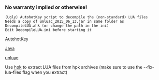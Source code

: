### No warranty implied or otherwise!
```
(Ugly) AutohotKey script to decompile the (non-standard) LUA files
Needs a copy of unluac_2015_06_13.jar in same folder as DecompileLUA.ahk (or change the path in the ini)
Edit DecompileLUA.ini before starting it
```

[AutohotKey](https://autohotkey.com/download/)

[Java](https://java.com/download)

[unluac](https://sourceforge.net/projects/unluac/files/Unstable/)

Use [hpk](https://github.com/nickelc/hpk) to extract LUA files from hpk archives  (make sure to use the --fix-lua-files flag when you extract)

